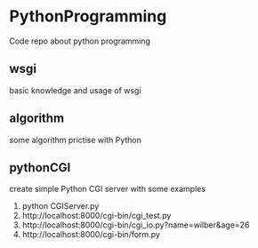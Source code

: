 # PythonProgramming
Code repo about python programming

## wsgi
basic knowledge and usage of wsgi  

## algorithm
some algorithm prictise with Python  

## pythonCGI
create simple Python CGI server with some examples  
1. python CGIServer.py  
2. http://localhost:8000/cgi-bin/cgi_test.py  
3. http://localhost:8000/cgi-bin/cgi_io.py?name=wilber&age=26  
4. http://localhost:8000/cgi-bin/form.py  